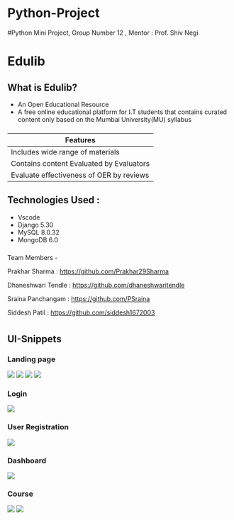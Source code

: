# Python-Project
#Python Mini Project, Group Number 12 , Mentor : Prof. Shiv Negi


# Edulib

## What is Edulib?
* An Open Educational Resource
* A free online educational platform for I.T students that contains curated content only based on the Mumbai University(MU) syllabus

###

|               Features                   | 
|------------------------------------------|
| Includes wide range of materials         | 
| Contains content Evaluated by Evaluators |
| Evaluate effectiveness of OER by reviews |


## Technologies Used :
* Vscode
* Django 5.30
* MySQL 8.0.32
* MongoDB 6.0

###
Team Members - 

Prakhar Sharma : https://github.com/Prakhar29Sharma

Dhaneshwari Tendle : https://github.com/dhaneshwaritendle

Sraina Panchangam : https://github.com/PSraina

Siddesh Patil : https://github.com/siddesh1672003

#

<h2 id="snip">UI-Snippets</h2>
<h3 id = "landing_header">Landing page</h3>
<img id="land" src="snippets/landing_page1.jpg">
<img id="land1" src="snippets/landing_page2.jpg">
<img id="land2" src="snippets/landing_page3.jpg">
<img id="land3" src="snippets/landing_page4.jpg">
<h3 id = "login_header">Login</h3>
<img id="login" src="snippets/Login_page.jpg">
<h3 id = "user_reg_header">User Registration</h3>
<img id="userregistration" src="snippets/user_registration.jpg">
<h3 id = "dashobard_header">Dashboard</h3>
<img id="dashboard" src="snippets/dashboard.jpg">
<h3 id = "course_header">Course</h3>
<img id="course" src="snippets/Course_page.jpg">
<img id="course1" src="snippets/Course_page1.jpg">
